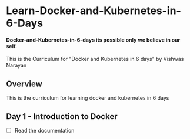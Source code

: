 # Learn-Docker-and-Kubernetes-in-6-Days

#### Docker-and-Kubernetes-in-6-days its possible only we believe in our self.

This is the Curriculum for "Docker and Kubernetes in 6 days" by Vishwas Narayan 


## Overview

This is the curriculum for learning docker and kubernetes in 6 days

## Day 1 - Introduction to Docker
- [ ] Read the documentation
